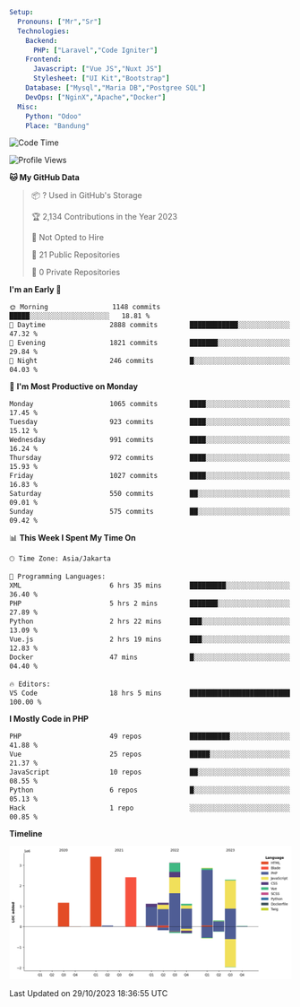 ```yaml
Setup:
  Pronouns: ["Mr","Sr"]
  Technologies:
    Backend:
      PHP: ["Laravel","Code Igniter"]
    Frontend:
      Javascript: ["Vue JS","Nuxt JS"]
      Stylesheet: ["UI Kit","Bootstrap"]
    Database: ["Mysql","Maria DB","Postgree SQL"]
    DevOps: ["NginX","Apache","Docker"]
  Misc:
    Python: "Odoo"
    Place: "Bandung"
```

<!--START_SECTION:waka-->
![Code Time](http://img.shields.io/badge/Code%20Time-783%20hrs%2023%20mins-blue)

![Profile Views](http://img.shields.io/badge/Profile%20Views-4-blue)

**🐱 My GitHub Data** 

> 📦 ? Used in GitHub's Storage 
 > 
> 🏆 2,134 Contributions in the Year 2023
 > 
> 🚫 Not Opted to Hire
 > 
> 📜 21 Public Repositories 
 > 
> 🔑 0 Private Repositories 
 > 
**I'm an Early 🐤** 

```text
🌞 Morning                1148 commits        █████░░░░░░░░░░░░░░░░░░░░   18.81 % 
🌆 Daytime                2888 commits        ████████████░░░░░░░░░░░░░   47.32 % 
🌃 Evening                1821 commits        ███████░░░░░░░░░░░░░░░░░░   29.84 % 
🌙 Night                  246 commits         █░░░░░░░░░░░░░░░░░░░░░░░░   04.03 % 
```
📅 **I'm Most Productive on Monday** 

```text
Monday                   1065 commits        ████░░░░░░░░░░░░░░░░░░░░░   17.45 % 
Tuesday                  923 commits         ████░░░░░░░░░░░░░░░░░░░░░   15.12 % 
Wednesday                991 commits         ████░░░░░░░░░░░░░░░░░░░░░   16.24 % 
Thursday                 972 commits         ████░░░░░░░░░░░░░░░░░░░░░   15.93 % 
Friday                   1027 commits        ████░░░░░░░░░░░░░░░░░░░░░   16.83 % 
Saturday                 550 commits         ██░░░░░░░░░░░░░░░░░░░░░░░   09.01 % 
Sunday                   575 commits         ██░░░░░░░░░░░░░░░░░░░░░░░   09.42 % 
```


📊 **This Week I Spent My Time On** 

```text
🕑︎ Time Zone: Asia/Jakarta

💬 Programming Languages: 
XML                      6 hrs 35 mins       █████████░░░░░░░░░░░░░░░░   36.40 % 
PHP                      5 hrs 2 mins        ███████░░░░░░░░░░░░░░░░░░   27.89 % 
Python                   2 hrs 22 mins       ███░░░░░░░░░░░░░░░░░░░░░░   13.09 % 
Vue.js                   2 hrs 19 mins       ███░░░░░░░░░░░░░░░░░░░░░░   12.83 % 
Docker                   47 mins             █░░░░░░░░░░░░░░░░░░░░░░░░   04.40 % 

🔥 Editors: 
VS Code                  18 hrs 5 mins       █████████████████████████   100.00 % 
```

**I Mostly Code in PHP** 

```text
PHP                      49 repos            ██████████░░░░░░░░░░░░░░░   41.88 % 
Vue                      25 repos            █████░░░░░░░░░░░░░░░░░░░░   21.37 % 
JavaScript               10 repos            ██░░░░░░░░░░░░░░░░░░░░░░░   08.55 % 
Python                   6 repos             █░░░░░░░░░░░░░░░░░░░░░░░░   05.13 % 
Hack                     1 repo              ░░░░░░░░░░░░░░░░░░░░░░░░░   00.85 % 
```



**Timeline**

![Lines of Code chart](https://raw.githubusercontent.com/vheins/vheins/main/assets/bar_graph.png)


 Last Updated on 29/10/2023 18:36:55 UTC
<!--END_SECTION:waka-->
